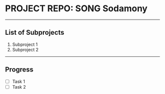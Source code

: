 # PROJECT REPO: SONG Sodamony

---

## List of Subprojects

1. Subproject 1
2. Subproject 2

---

##  Progress

- [ ] Task 1
- [ ] Task 2
